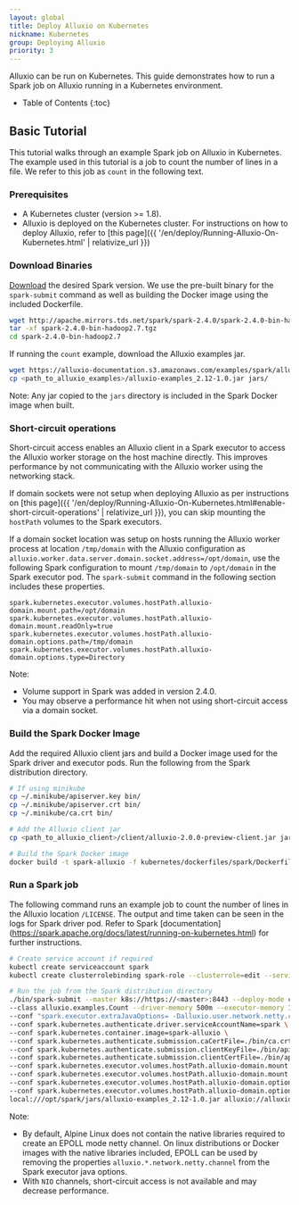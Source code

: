 ```yaml
---
layout: global
title: Deploy Alluxio on Kubernetes
nickname: Kubernetes
group: Deploying Alluxio
priority: 3
---
```


Alluxio can be run on Kubernetes. This guide demonstrates how to run a Spark job on Alluxio
running in a Kubernetes environment.

* Table of Contents
{:toc}

## Basic Tutorial

This tutorial walks through an example Spark job on Alluxio in Kubernetes. The example used in this
tutorial is a job to count the number of lines in a file. We refer to this job as `count` in the
following text.

### Prerequisites

- A Kubernetes cluster (version >= 1.8).
- Alluxio is deployed on the Kubernetes cluster. For instructions on how to deploy Alluxio, refer to
[this page]({{ '/en/deploy/Running-Alluxio-On-Kubernetes.html' | relativize_url }})

### Download Binaries

[Download](https://spark.apache.org/downloads.html) the desired Spark version. We use the pre-built
binary for the `spark-submit` command as well as building the Docker image using the included Dockerfile.
```bash
wget http://apache.mirrors.tds.net/spark/spark-2.4.0/spark-2.4.0-bin-hadoop2.7.tgz
tar -xf spark-2.4.0-bin-hadoop2.7.tgz
cd spark-2.4.0-bin-hadoop2.7
```

If running the `count` example, download the Alluxio examples jar.
```bash
wget https://alluxio-documentation.s3.amazonaws.com/examples/spark/alluxio-examples_2.12-1.0.jar
cp <path_to_alluxio_examples>/alluxio-examples_2.12-1.0.jar jars/
```
Note: Any jar copied to the `jars` directory is included in the Spark Docker image when built.

### Short-circuit operations

Short-circuit access enables an Alluxio client in a Spark executor to access the Alluxio
worker storage on the host machine directly. This improves performance by not communicating with the
Alluxio worker using the networking stack.

If domain sockets were not setup when deploying Alluxio as per instructions on
[this page]({{ '/en/deploy/Running-Alluxio-On-Kubernetes.html#enable-short-circuit-operations' | relativize_url }}),
you can skip mounting the `hostPath` volumes to the Spark executors.

If a domain socket location was setup on hosts running the Alluxio worker process at location
`/tmp/domain` with the Alluxio configuration as `alluxio.worker.data.server.domain.socket.address=/opt/domain`,
use the following Spark configuration to mount `/tmp/domain` to `/opt/domain` in the Spark executor
pod. The `spark-submit` command in the following section includes these properties.
```properties
spark.kubernetes.executor.volumes.hostPath.alluxio-domain.mount.path=/opt/domain
spark.kubernetes.executor.volumes.hostPath.alluxio-domain.mount.readOnly=true
spark.kubernetes.executor.volumes.hostPath.alluxio-domain.options.path=/tmp/domain
spark.kubernetes.executor.volumes.hostPath.alluxio-domain.options.type=Directory
```

Note: 
- Volume support in Spark was added in version 2.4.0.
- You may observe a performance hit when not using short-circuit access via a domain socket.

### Build the Spark Docker Image

Add the required Alluxio client jars and build a Docker image used for the Spark driver and executor
pods. Run the following from the Spark distribution directory.

```bash
# If using minikube
cp ~/.minikube/apiserver.key bin/
cp ~/.minikube/apiserver.crt bin/
cp ~/.minikube/ca.crt bin/

# Add the Alluxio client jar
cp <path_to_alluxio_client>/client/alluxio-2.0.0-preview-client.jar jars/

# Build the Spark Docker image
docker build -t spark-alluxio -f kubernetes/dockerfiles/spark/Dockerfile .
```

### Run a Spark job

The following command runs an example job to count the number of lines in the Alluxio location `/LICENSE`.
The output and time taken can be seen in the logs for Spark driver pod. Refer to Spark [documentation]
(https://spark.apache.org/docs/latest/running-on-kubernetes.html) for further instructions.

```bash
# Create service account if required
kubectl create serviceaccount spark
kubectl create clusterrolebinding spark-role --clusterrole=edit --serviceaccount=default:spark --namespace=default

# Run the job from the Spark distribution directory
./bin/spark-submit --master k8s://https://<master>:8443 --deploy-mode cluster --name spark-alluxio --conf spark.executor.instances=1 \
--class alluxio.examples.Count --driver-memory 500m --executor-memory 1g \
--conf "spark.executor.extraJavaOptions= -Dalluxio.user.network.netty.channel=NIO -Dalluxio.worker.network.netty.channel=NIO" \
--conf spark.kubernetes.authenticate.driver.serviceAccountName=spark \
--conf spark.kubernetes.container.image=spark-alluxio \
--conf spark.kubernetes.authenticate.submission.caCertFile=./bin/ca.crt \
--conf spark.kubernetes.authenticate.submission.clientKeyFile=./bin/apiserver.key \
--conf spark.kubernetes.authenticate.submission.clientCertFile=./bin/apiserver.crt \
--conf spark.kubernetes.executor.volumes.hostPath.alluxio-domain.mount.path=/opt/domain \
--conf spark.kubernetes.executor.volumes.hostPath.alluxio-domain.mount.readOnly=true \
--conf spark.kubernetes.executor.volumes.hostPath.alluxio-domain.options.path=/tmp/domain \
--conf spark.kubernetes.executor.volumes.hostPath.alluxio-domain.options.type=Directory \
local:///opt/spark/jars/alluxio-examples_2.12-1.0.jar alluxio://alluxio-master.default.svc.cluster.local:19998/LICENSE
```

Note:
- By default, Alpine Linux does not contain the native libraries required to create an EPOLL mode netty
channel. On linux distributions or Docker images with the native libraries included, EPOLL can be used by
removing the properties `alluxio.*.network.netty.channel` from the Spark executor java options.
- With `NIO` channels, short-circuit access is not available and may decrease performance.
